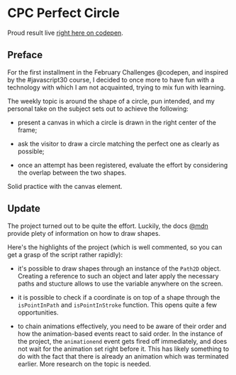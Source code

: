 # CPC Perfect Circle

Proud result live [right here on codepen](https://codepen.io/borntofrappe/full/yZKyyv).

## Preface

For the first installment in the February Challenges @codepen, and inspired by the #javascript30 course, I decided to once more to have fun with a technology with which I am not acquainted, trying to mix fun with learning.

The weekly topic is around the shape of a circle, pun intended, and my personal take on the subject sets out to achieve the following:

- present a canvas in which a circle is drawn in the right center of the frame;

- ask the visitor to draw a circle matching the perfect one as clearly as possible;

- once an attempt has been registered, evaluate the effort by considering the overlap between the two shapes.

Solid practice with the canvas element.

## Update

The project turned out to be quite the effort. Luckily, the docs [@mdn](https://developer.mozilla.org/en-US/docs/Web/API/Canvas_API) provide plety of information on how to draw shapes.

Here's the highlights of the project (which is well commented, so you can get a grasp of the script rather rapidly):

- it's possible to draw shapes through an instance of the `Path2D` object. Creating a reference to such an object and later apply the necessary paths and stucture allows to use the variable anywhere on the screen.

- it is possible to check if a coordinate is on top of a shape through the `isPointInPath` and `isPointInStroke` function. This opens quite a few opportunities. <!-- operation game? -->

- to chain animations effectively, you need to be aware of their order and how the animation-based events react to said order. In the instance of the project, the `animationend` event gets fired off immediately, and does not wait for the animation set right before it. This has likely something to do with the fact that there is already an animation which was terminated earlier. More research on the topic is needed.
